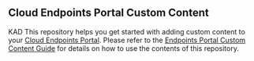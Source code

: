 ## Cloud Endpoints Portal Custom Content

KAD This repository helps you get started with adding custom content to your [Cloud
Endpoints Portal](https://cloud.google.com/endpoints/docs/dev-portal-overview).
Please refer to the [Endpoints Portal Custom Content
Guide](https://cloud.google.com/endpoints/docs/dev-portal-add-custom-content)
for details on how to use the contents of this repository.
